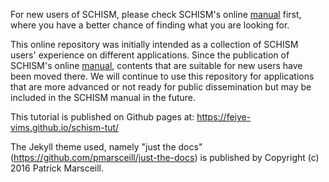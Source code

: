 For new users of SCHISM, please check SCHISM's online [manual](https://schism-dev.github.io/schism/master/index.html) first,
where you have a better chance of finding what you are looking for.

This online repository was initially intended as a collection of SCHISM users' experience on different applications.
Since the publication of SCHISM's online [manual](https://schism-dev.github.io/schism/master/index.html),
contents that are suitable for new users have been moved there.
We will continue to use this repository for applications that are more advanced or not ready for public dissemination but may be included in the SCHISM manual in the future.

This tutorial is published on Github pages at: https://feiye-vims.github.io/schism-tut/

The Jekyll theme used, namely "just the docs" (https://github.com/pmarsceill/just-the-docs) is published by Copyright (c) 2016 Patrick Marsceill.


